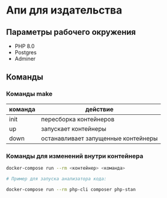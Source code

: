 # Апи для издательства

## Параметры рабочего окружения

* PHP 8.0
* Postgres
* Adminer

## Команды

### Команды make

| команда | действие                            |
|---------|-------------------------------------|
| init    | пересборка контейнеров              |
| up      | запускает контейнеры                |
| down    | останавливает запущенные контейнеры |

### Команды для изменений внутри контейнера

```bash
docker-compose run --rm <контейнер> <команда>

# Пример для запуска анализатора кода:

docker-compose run --rm php-cli composer php-stan
```
